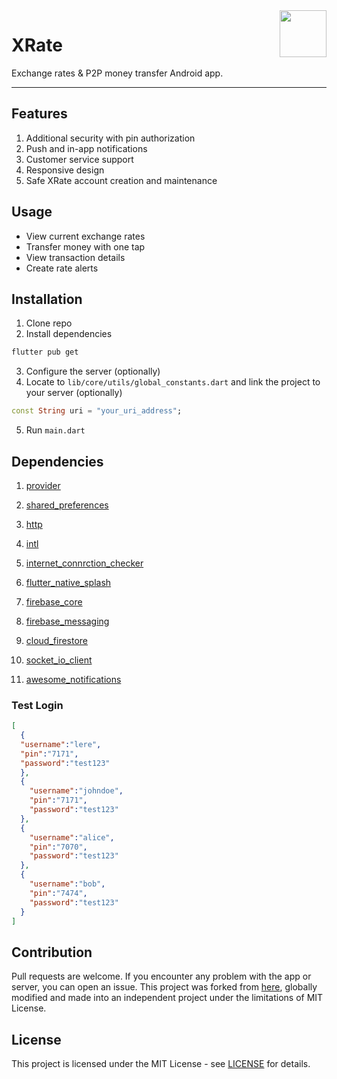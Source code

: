 <img align="right" width="75px" src="assets/images/main_logo.png">

# XRate
Exchange rates & P2P money transfer Android app.

---
[//]: # (## You can perform some actions with the <a href="https://github.com/adedayoniyi/Pay-Mobile-Web-Admin"> Pay Mobile Web Admin </a>)
## Features
1. Additional security with pin authorization
2. Push and in-app notifications
3. Customer service support 
4. Responsive design
5. Safe XRate account creation and maintenance

## Usage

[//]: # (#### Visit:<a href="https://github.com/adedayoniyi/Pay-Mobile-Full-Stack"> Pay Mobile Full Stack </a> to access the full stack code of the software &#40;i.e the Back End and the Web Admin Front End&#41;)

- View current exchange rates 
- Transfer money with one tap
- View transaction details 
- Create rate alerts

## Installation

1. Clone repo
2. Install dependencies
```bash
flutter pub get
```
3. Configure the server (optionally)
4. Locate to `lib/core/utils/global_constants.dart` and link the project to your server (optionally)
```dart
const String uri = "your_uri_address";
```
5. Run `main.dart`

## Dependencies

1. <a href="https://pub.dev/packages?q=provider">provider</a>
2. <a href="https://pub.dev/packages/shared_preferences">shared_preferences</a>
3. <a href="https://pub.dev/packages/http">http</a>
4. <a href="https://pub.dev/packages/intl">intl</a>
5. <a href="https://pub.dev/packages/internet_connection_checker">internet_connrction_checker</a>

6. <a href="https://pub.dev/packages/flutter_native_splash">flutter_native_splash</a>
7. <a href="https://pub.dev/packages/firebase_core">firebase_core</a>
8. <a href="https://pub.dev/packages/firebase_messaging">firebase_messaging</a>
9. <a href="https://pub.dev/packages/cloud_firestore">cloud_firestore</a>
10. <a href="https://pub.dev/packages/socket_io_client">socket_io_client</a>
11. <a href="https://pub.dev/packages/awesome_notifications">awesome_notifications</a>

### Test Login
```json
[
  {
  "username":"lere",
  "pin":"7171",
  "password":"test123"
  },
  {
    "username":"johndoe",
    "pin":"7171",
    "password":"test123"
  },
  {
    "username":"alice",
    "pin":"7070",
    "password":"test123"
  },
  {
    "username":"bob",
    "pin":"7474",
    "password":"test123"
  }
]
```

[//]: # (## This is the official Nodejs server code that this app is running on <a href="https://github.com/adedayoniyi/Pay-Mobile-Server">Pay Mobile Server</a>)

## Contribution

Pull requests are welcome. If you encounter any problem with the app or server, you can open an 
issue. This project was forked from 
[here](https://github.com/adedayoniyi/Pay-Mobile-P2P-Money-Transfer-App),
globally modified and made into an independent project under the limitations of MIT License.

## License

This project is licensed under the MIT License - see [LICENSE](LICENSE) for details.
